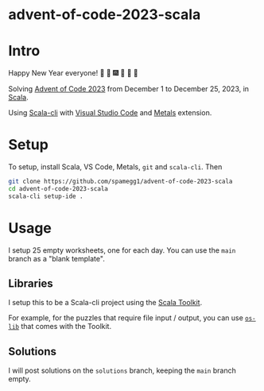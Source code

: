 # advent-of-code-2023-scala

# Intro
Happy New Year everyone! :christmas_tree: :santa: :fireworks: :sparkler: :confetti_ball: :tada:

Solving [Advent of Code 2023](https://adventofcode.com/2023/) from December 1 to December 25, 2023, in [Scala](https://www.scala-lang.org/download/).

Using [Scala-cli](https://scala-cli.virtuslab.org/) with [Visual Studio Code](https://code.visualstudio.com/) and [Metals](https://marketplace.visualstudio.com/items?itemName=scalameta.metals) extension.

# Setup
To setup, install Scala, VS Code, Metals, `git` and `scala-cli`. Then

```bash
git clone https://github.com/spamegg1/advent-of-code-2023-scala
cd advent-of-code-2023-scala
scala-cli setup-ide .
```
# Usage
I setup 25 empty worksheets, one for each day. You can use the `main` branch as a "blank template".

## Libraries
I setup this to be a Scala-cli project using the [Scala Toolkit](https://docs.scala-lang.org/toolkit/introduction.html).

For example, for the puzzles that require file input / output, you can use [`os-lib`](https://docs.scala-lang.org/toolkit/os-read-file.html) that comes with the Toolkit.

## Solutions
I will post solutions on the `solutions` branch, keeping the `main` branch empty.

